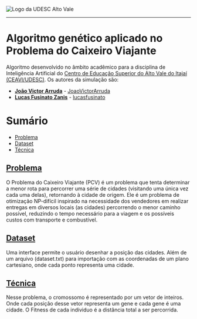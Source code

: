 <!-- Visualizador online: https://stackedit.io/ -->
 ![Logo da UDESC Alto Vale](http://www1.udesc.br/imagens/id_submenu/2019/marca_alto_vale_horizontal_assinatura_rgb_01.jpg)

---

# Algoritmo genético aplicado no Problema do Caixeiro Viajante

Algoritmo desenvolvido no âmbito acadêmico para a disciplina de Inteligência Artificial do [Centro de Educação Superior do Alto Vale do Itajaí (CEAVI/UDESC)](https://www.udesc.br/ceavi). Os autores da simulação são:

 - [**João Victor Arruda**](mailto:jvanunes1@gmail.com) - [JoaoVictorArruda](https://github.com/JoaoVictorArruda)
 - [**Lucas Fusinato Zanis**](mailto:lucasfusinato-17@hotmail.com) - [lucasfusinato](https://github.com/lucasfusinato)

# Sumário
* [Problema](#problema)
* [Dataset](#dataset)
* [Técnica](#tecnica)

## [Problema](#problema)
O Problema do Caixeiro Viajante (PCV) é um problema que tenta determinar a menor rota para percorrer uma série de cidades (visitando uma única vez cada uma delas), retornando à cidade de origem. Ele é um problema de otimização NP-difícil inspirado na necessidade dos vendedores em realizar entregas em diversos locais (as cidades) percorrendo o menor caminho possível, reduzindo o tempo necessário para a viagem e os possíveis custos com transporte e combustível.
## [Dataset](#dataset)
Uma interface permite o usuário desenhar a posição das cidades. Além de um arquivo (dataset.txt) para importação com as coordenadas de um plano cartesiano, onde cada ponto representa uma cidade.
## [Técnica](#tecnica)
Nesse problema, o cromossomo é representado por um vetor de inteiros. Onde cada posição desse vetor representa um gene e cada gene é uma cidade. O Fitness de cada individuo é a distância total a ser percorrida.
